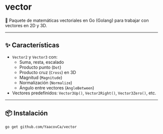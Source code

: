 # vector

📐 Paquete de matemáticas vectoriales en Go (Golang) para trabajar con vectores en 2D y 3D.

---

## ✨ Características

- `Vector2` y `Vector3` con:
  - Suma, resta, escalado
  - Producto punto (`Dot`)
  - Producto cruz (`Cross`) en 3D
  - Magnitud (`Magnitude`)
  - Normalización (`Normalize`)
  - Ángulo entre vectores (`AngleBetween`)
- Vectores predefinidos: `Vector3Up()`, `Vector2Right()`, `Vector3Zero()`, etc.

---

## 📦 Instalación

```bash
go get github.com/YaacovCa/vector
